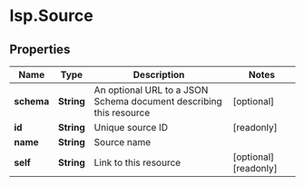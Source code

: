 # Isp.Source

## Properties

Name | Type | Description | Notes
------------ | ------------- | ------------- | -------------
**schema** | **String** | An optional URL to a JSON Schema document describing this resource | [optional] 
**id** | **String** | Unique source ID | [readonly] 
**name** | **String** | Source name | 
**self** | **String** | Link to this resource | [optional] [readonly] 


